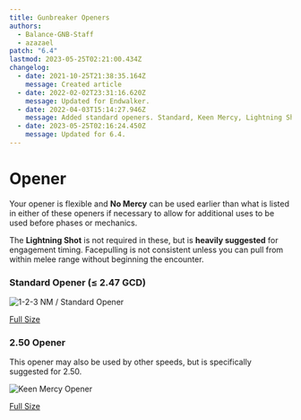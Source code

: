 ```yaml
---
title: Gunbreaker Openers
authors:
  - Balance-GNB-Staff
  - azazael
patch: "6.4"
lastmod: 2023-05-25T02:21:00.434Z
changelog:
  - date: 2021-10-25T21:38:35.164Z
    message: Created article
  - date: 2022-02-02T23:31:16.620Z
    message: Updated for Endwalker.
  - date: 2022-04-03T15:14:27.946Z
    message: Added standard openers. Standard, Keen Mercy, Lightning Shot.
  - date: 2023-05-25T02:16:24.450Z
    message: Updated for 6.4.
---
```

# Opener

Your opener is flexible and **No Mercy** can be used earlier than what is listed in either of these openers if necessary to allow for additional uses to be used before phases or mechanics.

The **Lightning Shot** is not required in these, but is **heavily suggested** for engagement timing. Facepulling is not consistent unless you can pull from within melee range without beginning the encounter.

### Standard Opener (**≤** 2.47 GCD)

![1-2-3 NM / Standard Opener](/img/jobs/gnb/9gcdopener.png "Standard Opener")

[Full Size](https://cdn.discordapp.com/attachments/1034203718045945967/1105285219998761021/9GCDOPENER.png)

### 2.50 Opener

This opener may also be used by other speeds, but is specifically suggested for 2.50.

![Keen Mercy Opener](/img/jobs/gnb/250opener.png "Keen Mercy Opener")

[Full Size](https://cdn.discordapp.com/attachments/1034203718045945967/1105285248595546194/250OPENER.png)